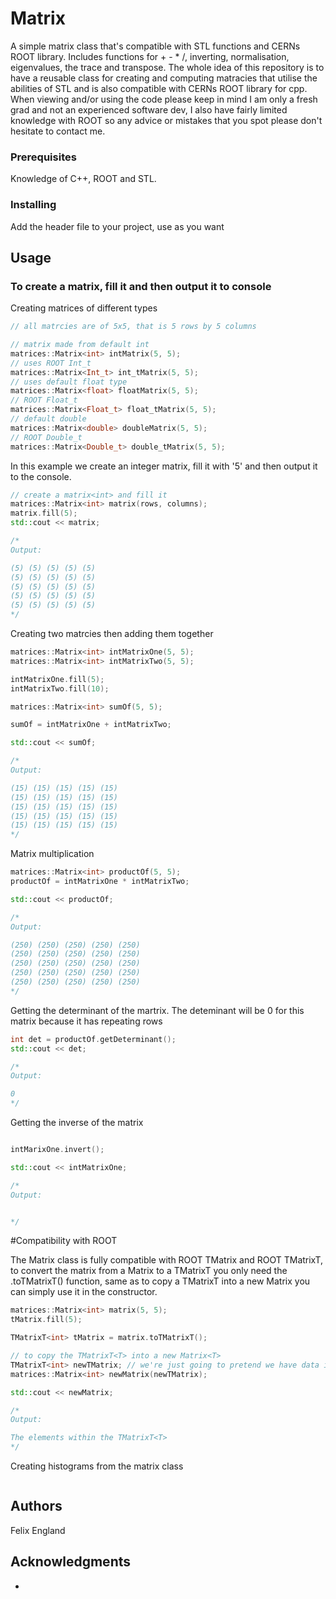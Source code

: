 # Matrix
A simple matrix class that's compatible with STL functions and CERNs ROOT library. Includes functions for + - * /,  inverting, normalisation, eigenvalues, the trace and transpose.
The whole idea of this repository is to have a reusable class for creating and computing matracies that utilise the abilities of STL and is also compatible with CERNs ROOT library for cpp.
When viewing and/or using the code please keep in mind I am only a fresh grad and not an experienced software dev, I also have fairly limited knowledge with ROOT so any advice or mistakes that you spot please don't hesitate to contact me.

### Prerequisites

Knowledge of C++, ROOT and STL.

### Installing

Add the header file to your project, use as you want

## Usage

### To create a matrix, fill it and then output it to console

Creating matrices of different types

```cpp
// all matrcies are of 5x5, that is 5 rows by 5 columns

// matrix made from default int
matrices::Matrix<int> intMatrix(5, 5);
// uses ROOT Int_t
matrices::Matrix<Int_t> int_tMatrix(5, 5);
// uses default float type
matrices::Matrix<float> floatMatrix(5, 5);
// ROOT Float_t
matrices::Matrix<Float_t> float_tMatrix(5, 5);
// default double
matrices::Matrix<double> doubleMatrix(5, 5);
// ROOT Double_t
matrices::Matrix<Double_t> double_tMatrix(5, 5);
```



In this example we create an integer matrix, fill it with '5' and then output it to the console.

```cpp
// create a matrix<int> and fill it
matrices::Matrix<int> matrix(rows, columns);
matrix.fill(5);
std::cout << matrix;

/*
Output:

(5) (5) (5) (5) (5)
(5) (5) (5) (5) (5)
(5) (5) (5) (5) (5)
(5) (5) (5) (5) (5)
(5) (5) (5) (5) (5)
*/
```

Creating two matrcies then adding them together 

```cpp
matrices::Matrix<int> intMatrixOne(5, 5);
matrices::Matrix<int> intMatrixTwo(5, 5);

intMatrixOne.fill(5);
intMatrixTwo.fill(10);

matrices::Matrix<int> sumOf(5, 5);

sumOf = intMatrixOne + intMatrixTwo;

std::cout << sumOf;

/*
Output:

(15) (15) (15) (15) (15)
(15) (15) (15) (15) (15)
(15) (15) (15) (15) (15)
(15) (15) (15) (15) (15)
(15) (15) (15) (15) (15)
*/
```

Matrix multiplication

```cpp
matrices::Matrix<int> productOf(5, 5);
productOf = intMatrixOne * intMatrixTwo;

std::cout << productOf;

/*
Output:

(250) (250) (250) (250) (250)
(250) (250) (250) (250) (250)
(250) (250) (250) (250) (250)
(250) (250) (250) (250) (250)
(250) (250) (250) (250) (250)
*/
```

Getting the determinant of the martrix. The deteminant will be 0 for this matrix because it has repeating rows

```cpp
int det = productOf.getDeterminant();
std::cout << det;

/*
Output: 

0
*/
```

Getting the inverse of the matrix

```cpp

intMarixOne.invert();

std::cout << intMatrixOne;

/*
Output:


*/
```

#Compatibility with ROOT

The Matrix<T> class is fully compatible with ROOT TMatrix and ROOT TMatrixT<T>, to convert the matrix from a Matrix<T> to a TMatrixT<T> you only need the .toTMatrixT() function, same as to copy a TMatrixT into a new Matrix<T> you can simply use it in the constructor.

```cpp
matrices::Matrix<int> matrix(5, 5);
tMatrix.fill(5);

TMatrixT<int> tMatrix = matrix.toTMatrixT();

// to copy the TMatrixT<T> into a new Matrix<T>
TMatrixT<int> newTMatrix; // we're just going to pretend we have data in here
matrices::Matrix<int> newMatrix(newTMatrix);

std::cout << newMatrix;

/*
Output:

The elements within the TMatrixT<T>
*/
```

Creating histograms from the matrix class

```cpp

```

## Authors

Felix England

## Acknowledgments

* 
